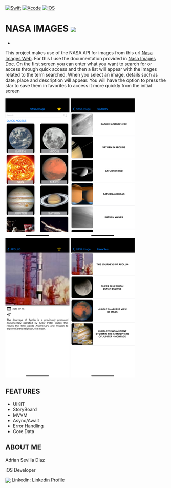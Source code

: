 
[![Swift](https://img.shields.io/badge/Swift-5-orange.svg?longCache=true&style=popout-square)](https://swift.org)
[![Xcode](https://img.shields.io/badge/Xcode-13.3.1-blue.svg?longCache=true&style=popout-square)](https://developer.apple.com/xcode)
[![iOS](https://img.shields.io/badge/iOS-15.4-red.svg?longCache=true&style=popout-square)](https://www.apple.com/es/ios)

# NASA IMAGES <img src="https://images.nasa.gov/images/nasa_logo-large.ee501ef4.png" width="50" align="center"/>
-


This project makes use of the NASA API for images from this url [Nasa Images Web](https://images.nasa.gov). For this I use the documentation provided in [Nasa Images Doc](https://images.nasa.gov/docs/images.nasa.gov_api_docs.pdf).
On the first screen you can enter what you want to search for or access through quick access and then a list will appear with the images related to the term searched. When you select an image, details such as date, place and description will appear. You will have the option to press the star to save them in favorites to access it more quickly from the initial screen


<p align="row">
<img src="https://raw.githubusercontent.com/Barazite/NASAImage/main/Img/SearchViewScreen.png" width="200" alt="SearchViewScreen"/>
<img src="https://raw.githubusercontent.com/Barazite/NASAImage/main/Img/ListViewScreen.png" width="200" alt="ListViewScreen"/>
<img src="https://raw.githubusercontent.com/Barazite/NASAImage/main/Img/DetailsViewScreen.png" width="200" alt="DetailsViewScreen"/>
<img src="https://raw.githubusercontent.com/Barazite/NASAImage/main/Img/FavoritesViewScreen.png" width="200" alt="FavoritesViewScreen"/>
</p>

## FEATURES
* UIKIT
* StoryBoard
* MVVM
* Async/Await
* Error Handling
* Core Data


## ABOUT ME
Adrian Sevilla Diaz

iOS Developer

<img src="https://cdn-icons-png.flaticon.com/512/174/174857.png" width="30" align="center"/> Linkedin: [Linkedin Profile](www.linkedin.com/in/adrian-sevilla-díaz-618592214)

